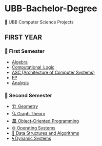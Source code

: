 # UBB-Bachelor-Degree
🚀 UBB Computer Science Projects


## FIRST YEAR 
### 📂 First Semester
- [Algebra](1st_Semester/Algebra)
- [Computational_Logic](1st_Semester/Computational_Logic)
- [ASC (Architecture of Computer Systems)](1st_Semester/ASC (Architecture of Computer Systems))
- [FP](1st_Semester/FP (Functional Programming))
- [Analysis](1st_Semester/Analysis)
   
### 📂 Second Semester
- [🏗 Geometry](2ndSemester/Geometry)
- [🔍 Graph Theory](2nd_Semester/Graph_Theory/)
- [🏛 Object-Oriented Programming](2nd_Semester/Object-Oriented_Programming/)
- [⚙️ Operating Systems](2nd_Semester/Operating_Systems/)
- [🌲 Data Structures and Algorithms](2nd_Semester/Data_Structures_and_Algorithms/)
- [🌀 Dynamic Systems](2nd_Semester/Dynamic_Systems/)

